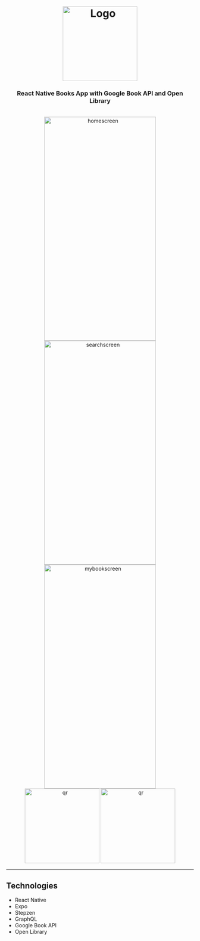 <h1 align="center">
  <img width="200px" src="https://static.wikia.nocookie.net/logopedia/images/c/cb/Ibooks_2013.png/revision/latest?cb=20210617154636" alt="Logo" />
  <br />
</h1>

<h3 align="center">
   React Native Books App with Google Book API and Open Library</a>
</h3>


<div style="display: inline_block" align="center"><br>
  <img width="300px" height="600px" style="object-fit: contain" src="https://user-images.githubusercontent.com/75967993/203349170-4dd6b632-e982-4651-8779-09a9b914f8a8.png" alt="homescreen"/>
  <img width="300px" height="600px"" style="object-fit: contain" src="https://user-images.githubusercontent.com/75967993/203349176-5b0e3f94-e57a-4445-a775-095afb035c48.png" alt="searchscreen" />
  <img width="300px" height="600px"" style="object-fit: contain" src="https://user-images.githubusercontent.com/75967993/203349175-d7482ae1-2ba6-427e-a8be-28af083536c0.png" alt="mybookscreen" />
</div>

<div align="center">
  <a href="#"><img src="https://qr.expo.dev/expo-go?owner=flexnerr&slug=BooksApp&releaseChannel=default&host=exp.host" alt="qr" width="200" height="200" /></a>
  <a href="#"><img src="https://user-images.githubusercontent.com/99184393/182557606-b36f2540-1260-42bf-b547-ed5832e3615e.png" alt="qr" width="200" height="200" /></a>
</div>

---

## Technologies

- React Native
- Expo
- Stepzen
- GraphQL
- Google Book API
- Open Library 
